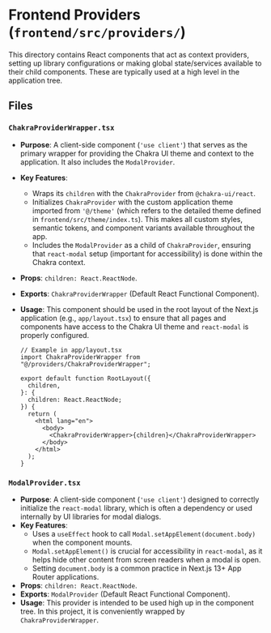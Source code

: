 # Frontend Providers (`frontend/src/providers/`)

This directory contains React components that act as context providers, setting up library configurations or making global state/services available to their child components. These are typically used at a high level in the application tree.

## Files

### `ChakraProviderWrapper.tsx`

- **Purpose**: A client-side component (`'use client'`) that serves as the primary wrapper for providing the Chakra UI theme and context to the application. It also includes the `ModalProvider`.
- **Key Features**:
  - Wraps its `children` with the `ChakraProvider` from `@chakra-ui/react`.
  - Initializes `ChakraProvider` with the custom application theme imported from `'@/theme'` (which refers to the detailed theme defined in `frontend/src/theme/index.ts`). This makes all custom styles, semantic tokens, and component variants available throughout the app.
  - Includes the `ModalProvider` as a child of `ChakraProvider`, ensuring that `react-modal` setup (important for accessibility) is done within the Chakra context.
- **Props**: `children: React.ReactNode`.
- **Exports**: `ChakraProviderWrapper` (Default React Functional Component).
- **Usage**: This component should be used in the root layout of the Next.js application (e.g., `app/layout.tsx`) to ensure that all pages and components have access to the Chakra UI theme and `react-modal` is properly configured.

  ```tsx
  // Example in app/layout.tsx
  import ChakraProviderWrapper from "@/providers/ChakraProviderWrapper";

  export default function RootLayout({
    children,
  }: {
    children: React.ReactNode;
  }) {
    return (
      <html lang="en">
        <body>
          <ChakraProviderWrapper>{children}</ChakraProviderWrapper>
        </body>
      </html>
    );
  }
  ```

### `ModalProvider.tsx`

- **Purpose**: A client-side component (`'use client'`) designed to correctly initialize the `react-modal` library, which is often a dependency or used internally by UI libraries for modal dialogs.
- **Key Features**:
  - Uses a `useEffect` hook to call `Modal.setAppElement(document.body)` when the component mounts.
  - `Modal.setAppElement()` is crucial for accessibility in `react-modal`, as it helps hide other content from screen readers when a modal is open.
  - Setting `document.body` is a common practice in Next.js 13+ App Router applications.
- **Props**: `children: React.ReactNode`.
- **Exports**: `ModalProvider` (Default React Functional Component).
- **Usage**: This provider is intended to be used high up in the component tree. In this project, it is conveniently wrapped by `ChakraProviderWrapper`.
